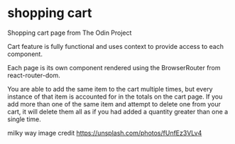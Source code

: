 # shopping cart

Shopping cart page from The Odin Project

Cart feature is fully functional and uses context to provide access to each component.

Each page is its own component rendered using the BrowserRouter from react-router-dom.

You are able to add the same item to the cart multiple times, but every instance of that item is accounted for in the totals on the cart page. If you add more than one of the same item and attempt to delete one from your cart, it will delete them all as if you had added a quantity greater than one a single time.

 milky way image credit https://unsplash.com/photos/fUnfEz3VLv4
